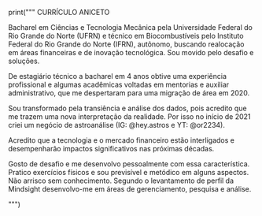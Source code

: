 print("""                          CURRÍCULO ANICETO

Bacharel em Ciências e Tecnologia Mecânica pela Universidade Federal do Rio Grande do Norte (UFRN) e técnico em Biocombustíveis pelo Instituto Federal do Rio Grande do Norte (IFRN), autônomo, buscando realocação em áreas financeiras e de inovação tecnológica. Sou movido pelo desafio e soluções.



De estagiário técnico a bacharel em 4 anos obtive uma experiência profissional e algumas acadêmicas voltadas em mentorias e auxiliar administrativo, que me despertaram para uma migração de área em 2020.



Sou transformado pela transiência e análise dos dados, pois acredito que me trazem uma nova interpretação da realidade. Por isso no início de 2021 criei um negócio de astroanálise (IG: @hey.astros e YT: @or2234). 



Acredito que a tecnologia e o mercado financeiro estão interligados e desempenharão impactos significativos nas próximas décadas.



Gosto de desafio e me desenvolvo pessoalmente com essa característica. Pratico exercícios físicos e sou previsível e metódico em alguns aspectos. Não arrisco sem conhecimento. Segundo o levantamento de perfil da Mindsight desenvolvo-me em áreas de gerenciamento, pesquisa e análise.

""")
